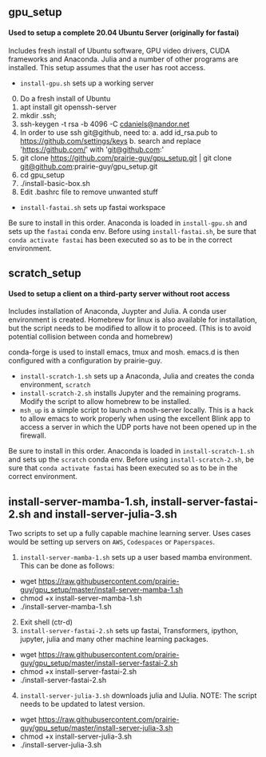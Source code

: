 ## gpu_setup
#### Used to setup a complete 20.04 Ubuntu Server (originally for fastai)
Includes fresh install of Ubuntu software, GPU video drivers, CUDA frameworks and Anaconda. Julia and a number of other programs are installed. This 
setup assumes that the user has root access.

- `install-gpu.sh` sets up a working server
0. Do a fresh install of Ubuntu 
1. apt install git openssh-server
2. mkdir .ssh; 
3. ssh-keygen -t rsa -b 4096 -C cdaniels@nandor.net
4. In order to use ssh git@github, need to:
 a. add id_rsa.pub to https://github.com/settings/keys
 b. search and replace 'https://github.com/' with 'git@github.com:'
5. git clone https://github.com/prairie-guy/gpu_setup.git | git clone git@github.com:prairie-guy/gpu_setup.git
6. cd gpu_setup
7. ./install-basic-box.sh
8. Edit .bashrc file to remove unwanted stuff

- `install-fastai.sh` sets up fastai workspace

Be sure to install in this order. Anaconda is loaded in `install-gpu.sh` and sets up the `fastai` conda env. Before using `install-fastai.sh`, be sure that `conda activate fastai` has been executed so as to be in the correct environment.


## scratch_setup
#### Used to setup a client on a third-party server without root access
Includes installation of Anaconda, Juypter and Julia. A conda user environment is created. Homebrew for linux is also available for installation, but the script needs to be modified to allow it to proceed. (This is to avoid potential collision between conda and homebrew)

conda-forge is used to install emacs, tmux and mosh. emacs.d is then configured with a configuration by prairie-guy.

- `install-scratch-1.sh` sets up a Anaconda, Julia and creates the conda environment, `scratch`
- `install-scratch-2.sh` installs Jupyter and the remaining programs. Modify the script to allow homebrew to be installed.
- `msh_up` is a simple script to launch a mosh-server locally. This is a hack to allow emacs to work properly when using the excellent Blink app to access a server in which the UDP ports have not been opened up in the firewall.

Be sure to install in this order. Anaconda is loaded in `install-scratch-1.sh` and sets up the `scratch` conda env. Before using `install-scratch-2.sh`, be sure that `conda activate fastai` has been executed so as to be in the correct environment.

## install-server-mamba-1.sh, install-server-fastai-2.sh and install-server-julia-3.sh
Two scripts to set up a fully capable machine learning server. Uses cases would be setting up servers on `AWS`, `Codespaces` or `Paperspaces`.

1. `install-server-mamba-1.sh` sets up a user based mamba environment. This can be done as follows:
  - wget https://raw.githubusercontent.com/prairie-guy/gpu_setup/master/install-server-mamba-1.sh 
  - chmod +x install-server-mamba-1.sh
  - ./install-server-mamba-1.sh
2. Exit shell (ctr-d)
3. `install-server-fastai-2.sh` sets up fastai, Transformers, ipython, jupyter, julia and many other machine learning packages.
  - wget https://raw.githubusercontent.com/prairie-guy/gpu_setup/master/install-server-fastai-2.sh
  - chmod +x install-server-fastai-2.sh
  - ./install-server-fastai-2.sh
4. `install-server-julia-3.sh` downloads julia and IJulia. NOTE: The script needs to be updated to latest version.
  - wget https://raw.githubusercontent.com/prairie-guy/gpu_setup/master/install-server-julia-3.sh
  - chmod +x install-server-julia-3.sh
  - ./install-server-julia-3.sh
